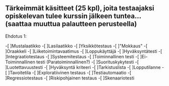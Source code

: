 ## Tärkeimmät käsitteet (25 kpl), joita testaajaksi opiskelevan tulee kurssin jälkeen tuntea... (saattaa muuttua palautteen perusteella)

Ehdotus 1:


-[ ]Mustalaatikko
-[ ]Lasilaatikko
-[ ]Yksikkötestaus
-[ ]"Mokkaus"
-[ ]Oraakkeli
-[ ]Liiketoimintavaatimus
-[ ]Loppukäyttäjä
-[ ]Hyväksyntätesti
-[ ]Integraatiotestaus
-[ ]Systeemitestaus
-[ ]Toiminnallinen testi
-[ ]Ei-Toiminnallinen testi (Paratoiminnallinen?)
-[ ]Suorituskykytesti
-[ ]Luotettavuustesti
-[ ]Hyväksyntä kriteeri
-[ ]Tarkistuslista
-[ ]Lopputilanne
-[ ]Tavoitetila
-[ ]Exploratiivinen testaus
-[ ]Testiautomaatio
-[ ]Regressiotestaus
-[ ]Riskipohjainen testaus
-[ ]Skenaariotesti










